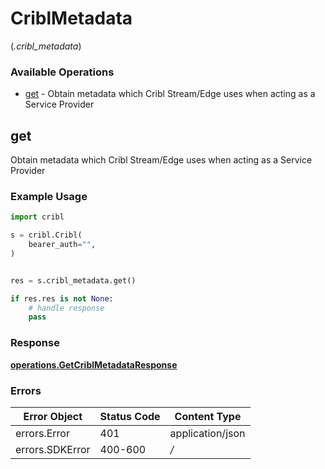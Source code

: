 # CriblMetadata
(*.cribl_metadata*)

### Available Operations

* [get](#get) - Obtain metadata which Cribl Stream/Edge uses when acting as a Service Provider

## get

Obtain metadata which Cribl Stream/Edge uses when acting as a Service Provider

### Example Usage

```python
import cribl

s = cribl.Cribl(
    bearer_auth="",
)


res = s.cribl_metadata.get()

if res.res is not None:
    # handle response
    pass
```


### Response

**[operations.GetCriblMetadataResponse](../../models/operations/getcriblmetadataresponse.md)**
### Errors

| Error Object     | Status Code      | Content Type     |
| ---------------- | ---------------- | ---------------- |
| errors.Error     | 401              | application/json |
| errors.SDKError  | 400-600          | */*              |
